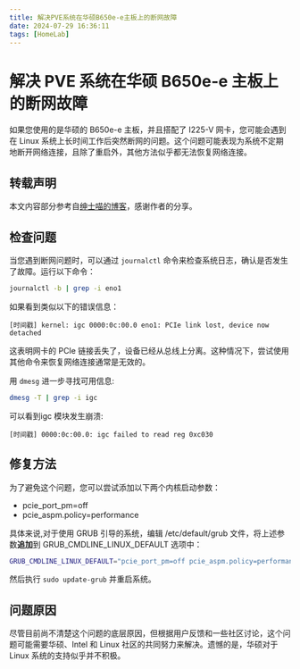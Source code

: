 ```yaml
---
title: 解决PVE系统在华硕B650e-e主板上的断网故障
date: 2024-07-29 16:36:11
tags: [HomeLab]
---
```


# 解决 PVE 系统在华硕 B650e-e 主板上的断网故障

如果您使用的是华硕的 B650e-e 主板，并且搭配了 I225-V 网卡，您可能会遇到在 Linux 系统上长时间工作后突然断网的问题。这个问题可能表现为系统不定期地断开网络连接，且除了重启外，其他方法似乎都无法恢复网络连接。

## 转载声明

本文内容部分参考自[绅士喵的博客](https://blog.hentioe.dev/posts/asus-x670e-linux-network-fault.html)，感谢作者的分享。


## 检查问题

当您遇到断网问题时，可以通过 `journalctl` 命令来检查系统日志，确认是否发生了故障。运行以下命令：

```sh
journalctl -b | grep -i eno1
```

如果看到类似以下的错误信息：

```
[时间戳] kernel: igc 0000:0c:00.0 eno1: PCIe link lost, device now detached
```

这表明网卡的 PCIe 链接丢失了，设备已经从总线上分离。这种情况下，尝试使用其他命令来恢复网络连接通常是无效的。

用 `dmesg` 进一步寻找可用信息:

```sh
dmesg -T | grep -i igc
```

可以看到igc 模块发生崩溃:

```
[时间戳] 0000:0c:00.0: igc failed to read reg 0xc030
```

## 修复方法

为了避免这个问题，您可以尝试添加以下两个内核启动参数：

+ pcie_port_pm=off
+ pcie_aspm.policy=performance

具体来说,对于使用 GRUB 引导的系统，编辑 /etc/default/grub 文件，将上述参数**追加**到 GRUB_CMDLINE_LINUX_DEFAULT 选项中：

```sh
GRUB_CMDLINE_LINUX_DEFAULT="pcie_port_pm=off pcie_aspm.policy=performance"
```

然后执行 `sudo update-grub` 并重启系统。

## 问题原因

尽管目前尚不清楚这个问题的底层原因，但根据用户反馈和一些社区讨论，这个问题可能需要华硕、Intel 和 Linux 社区的共同努力来解决。遗憾的是，华硕对于 Linux 系统的支持似乎并不积极。

